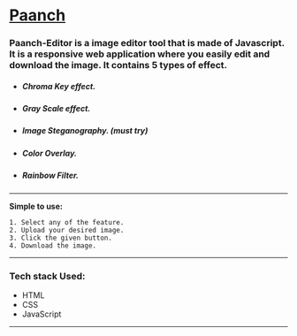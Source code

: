 # [Paanch]() 
### Paanch-Editor is a image editor tool that is made of Javascript. It is a responsive web application where you easily edit and download the image. It contains 5 types of effect.
* ##### Chroma Key effect.
* ##### Gray Scale effect.
* ##### Image Steganography. (must try)
* ##### Color Overlay.
* ##### Rainbow Filter.
---

**Simple to use:**
```
1. Select any of the feature. 
2. Upload your desired image. 
3. Click the given button. 
4. Download the image.
```
---
### Tech stack Used:
* HTML
* CSS
* JavaScript
---
